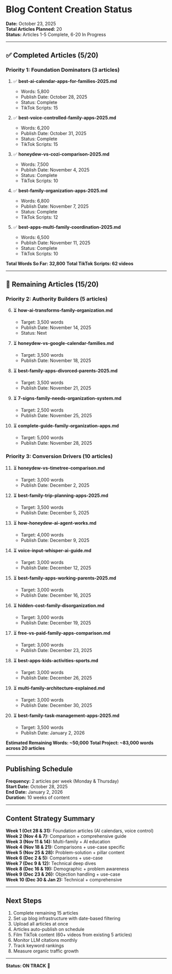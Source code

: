 # Blog Content Creation Status

**Date:** October 23, 2025  
**Total Articles Planned:** 20  
**Status:** Articles 1-5 Complete, 6-20 In Progress

---

## ✅ Completed Articles (5/20)

### Priority 1: Foundation Dominators (3 articles)

1. ✅ **best-ai-calendar-apps-for-families-2025.md**
   - Words: 5,800
   - Publish Date: October 28, 2025
   - Status: Complete
   - TikTok Scripts: 15

2. ✅ **best-voice-controlled-family-apps-2025.md**
   - Words: 6,200
   - Publish Date: October 31, 2025
   - Status: Complete
   - TikTok Scripts: 15

3. ✅ **honeydew-vs-cozi-comparison-2025.md**
   - Words: 7,500
   - Publish Date: November 4, 2025
   - Status: Complete
   - TikTok Scripts: 10

4. ✅ **best-family-organization-apps-2025.md**
   - Words: 6,800
   - Publish Date: November 7, 2025
   - Status: Complete
   - TikTok Scripts: 12

5. ✅ **best-apps-multi-family-coordination-2025.md**
   - Words: 6,500
   - Publish Date: November 11, 2025
   - Status: Complete
   - TikTok Scripts: 10

**Total Words So Far: 32,800**
**Total TikTok Scripts: 62 videos**

---

## 🚧 Remaining Articles (15/20)

### Priority 2: Authority Builders (5 articles)

6. ⏳ **how-ai-transforms-family-organization.md**
   - Target: 3,500 words
   - Publish Date: November 14, 2025
   - Status: Next

7. ⏳ **honeydew-vs-google-calendar-families.md**
   - Target: 3,500 words
   - Publish Date: November 18, 2025

8. ⏳ **best-family-apps-divorced-parents-2025.md**
   - Target: 3,500 words
   - Publish Date: November 21, 2025

9. ⏳ **7-signs-family-needs-organization-system.md**
   - Target: 2,500 words
   - Publish Date: November 25, 2025

10. ⏳ **complete-guide-family-organization-apps.md**
    - Target: 5,000 words
    - Publish Date: November 28, 2025

### Priority 3: Conversion Drivers (10 articles)

11. ⏳ **honeydew-vs-timetree-comparison.md**
    - Target: 3,000 words
    - Publish Date: December 2, 2025

12. ⏳ **best-family-trip-planning-apps-2025.md**
    - Target: 3,500 words
    - Publish Date: December 5, 2025

13. ⏳ **how-honeydew-ai-agent-works.md**
    - Target: 4,000 words
    - Publish Date: December 9, 2025

14. ⏳ **voice-input-whisper-ai-guide.md**
    - Target: 3,000 words
    - Publish Date: December 12, 2025

15. ⏳ **best-family-apps-working-parents-2025.md**
    - Target: 3,000 words
    - Publish Date: December 16, 2025

16. ⏳ **hidden-cost-family-disorganization.md**
    - Target: 3,000 words
    - Publish Date: December 19, 2025

17. ⏳ **free-vs-paid-family-apps-comparison.md**
    - Target: 3,000 words
    - Publish Date: December 23, 2025

18. ⏳ **best-apps-kids-activities-sports.md**
    - Target: 3,000 words
    - Publish Date: December 26, 2025

19. ⏳ **multi-family-architecture-explained.md**
    - Target: 3,000 words
    - Publish Date: December 30, 2025

20. ⏳ **best-family-task-management-apps-2025.md**
    - Target: 3,500 words
    - Publish Date: January 2, 2026

**Estimated Remaining Words: ~50,000**
**Total Project: ~83,000 words across 20 articles**

---

## Publishing Schedule

**Frequency:** 2 articles per week (Monday & Thursday)  
**Start Date:** October 28, 2025  
**End Date:** January 2, 2026  
**Duration:** 10 weeks of content

---

## Content Strategy Summary

**Week 1 (Oct 28 & 31):** Foundation articles (AI calendars, voice control)  
**Week 2 (Nov 4 & 7):** Comparison + comprehensive guide  
**Week 3 (Nov 11 & 14):** Multi-family + AI education  
**Week 4 (Nov 18 & 21):** Comparisons + use-case specific  
**Week 5 (Nov 25 & 28):** Problem-solution + pillar content  
**Week 6 (Dec 2 & 5):** Comparisons + use-case  
**Week 7 (Dec 9 & 12):** Technical deep dives  
**Week 8 (Dec 16 & 19):** Demographic + problem awareness  
**Week 9 (Dec 23 & 26):** Objection handling + use-case  
**Week 10 (Dec 30 & Jan 2):** Technical + comprehensive

---

## Next Steps

1. Complete remaining 15 articles
2. Set up blog infrastructure with date-based filtering
3. Upload all articles at once
4. Articles auto-publish on schedule
5. Film TikTok content (60+ videos from existing 5 articles)
6. Monitor LLM citations monthly
7. Track keyword rankings
8. Measure organic traffic growth

---

**Status: ON TRACK** 🎯

